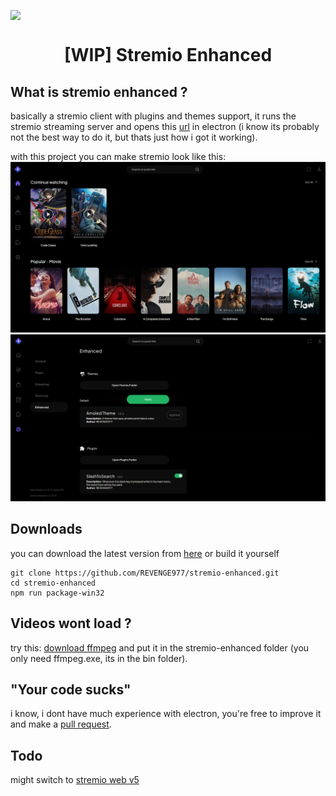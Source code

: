 <img src="https://github.com/REVENGE977/stremio-enhanced/raw/main/images/icon.ico" style="display: block;
  margin-left: auto;
  margin-right: auto;">
<h1 style="text-align: center;">[WIP] Stremio Enhanced</h1>

## What is stremio enhanced ?
basically a stremio client with plugins and themes support,
it runs the stremio streaming server and opens this [url](https://app.strem.io/shell-v4.4) in electron (i know its probably not the best way to do it, but thats just how i got it working).

with this project you can make stremio look like this:
![screenshot](https://github.com/REVENGE977/stremio-enhanced/raw/main/images/amoled_screenshot.png)
![settings_screenshot](https://github.com/REVENGE977/stremio-enhanced/raw/main/images/settings_screenshot.png)

## Downloads
you can download the latest version from [here](https://github.com/REVENGE977/stremio-enhanced/releases)
or build it yourself
```
git clone https://github.com/REVENGE977/stremio-enhanced.git
cd stremio-enhanced
npm run package-win32
```

## Videos wont load ?
try this:
[download ffmpeg](https://github.com/BtbN/FFmpeg-Builds/releases/download/latest/ffmpeg-master-latest-win64-gpl.zip) and put it in the stremio-enhanced folder (you only need ffmpeg.exe, its in the bin folder).

## "Your code sucks"
i know, i dont have much experience with electron,
you're free to improve it and make a [pull request](https://github.com/REVENGE977/stremio-enhanced/pulls).


## Todo
might switch to [stremio web v5](https://github.com/Stremio/stremio-web)